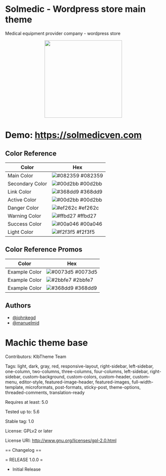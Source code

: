 # Solmedic - Wordpress store main theme

Medical equipment provider company - wordpress store

<p align="center">
<a href="https://solmedicven.com" target="_blank"><img src="https://images.ctfassets.net/1o6a1zpz3peg/7rd3plstPDOyQoAlqHkn7M/e8dcc1b6773fd0f1b991a0bc2537c2f4/logo-5-2.jpg" height="250" width="250"/></a>
</p>

# Demo: https://solmedicven.com

## Color Reference

| Color           | Hex                                                              |
| --------------- | ---------------------------------------------------------------- |
| Main Color      | ![#082359](https://via.placeholder.com/10/082359?text=+) #082359 |
| Secondary Color | ![#00d2bb](https://via.placeholder.com/10/00d2bb?text=+) #00d2bb |
| Link Color      | ![#368dd9](https://via.placeholder.com/10/368dd9?text=+) #368dd9 |
| Active Color    | ![#00d2bb](https://via.placeholder.com/10/00d2bb?text=+) #00d2bb |
| Danger Color    | ![#ef262c](https://via.placeholder.com/10/ef262c?text=+) #ef262c |
| Warning Color   | ![#ffbd27](https://via.placeholder.com/10/ffbd27?text=+) #ffbd27 |
| Success Color   | ![#00a046](https://via.placeholder.com/10/00a046?text=+) #00a046 |
| Light Color     | ![#f2f3f5](https://via.placeholder.com/10/f2f3f5?text=+) #f2f3f5 |

## Color Reference Promos

| Color         | Hex                                                              |
| ------------- | ---------------------------------------------------------------- |
| Example Color | ![#0073d5](https://via.placeholder.com/10/0073d5?text=+) #0073d5 |
| Example Color | ![#2bbfe7](https://via.placeholder.com/10/2bbfe7?text=+) #2bbfe7 |
| Example Color | ![#368dd9](https://via.placeholder.com/10/368dd9?text=+) #368dd9 |

## Authors

- [@johnkegd](https://www.github.com/johnkegd)
- [@manuelmid](https://www.github.com/manuelmid)

# Machic theme base

Contributors: KlbTheme Team

Tags: light, dark, gray, red, responsive-layout, right-sidebar, left-sidebar, one-column, two-columns, three-columns, four-columns, left-sidebar, right-sidebar, custom-background, custom-colors, custom-header, custom-menu, editor-style, featured-image-header, featured-images, full-width-template, microformats, post-formats, sticky-post, theme-options, threaded-comments, translation-ready

Requires at least: 5.0

Tested up to: 5.6

Stable tag: 1.0

License: GPLv2 or later

License URI: http://www.gnu.org/licenses/gpl-2.0.html

== Changelog ==

= RELEASE 1.0.0 =

- Initial Release

